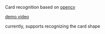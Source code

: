 Card recognition based on [opencv](opencv.willowgarage.com)

[demo video](http://youtu.be/ACbvvZQ3Zdk)

currently, supports recognizing the card shape
